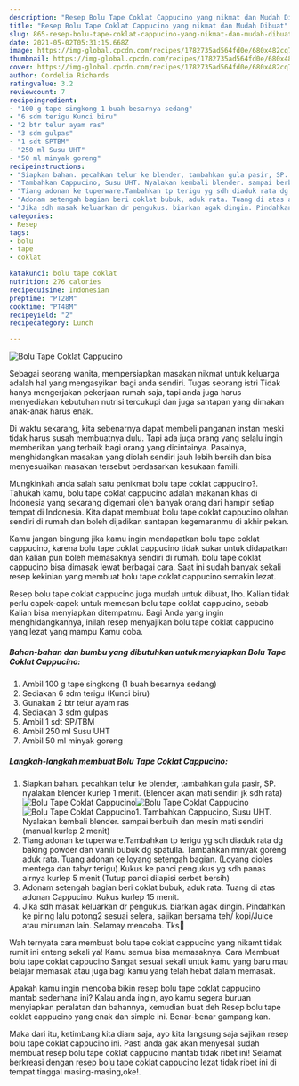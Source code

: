 ```yaml
---
description: "Resep Bolu Tape Coklat Cappucino yang nikmat dan Mudah Dibuat"
title: "Resep Bolu Tape Coklat Cappucino yang nikmat dan Mudah Dibuat"
slug: 865-resep-bolu-tape-coklat-cappucino-yang-nikmat-dan-mudah-dibuat
date: 2021-05-02T05:31:15.668Z
image: https://img-global.cpcdn.com/recipes/1782735ad564fd0e/680x482cq70/bolu-tape-coklat-cappucino-foto-resep-utama.jpg
thumbnail: https://img-global.cpcdn.com/recipes/1782735ad564fd0e/680x482cq70/bolu-tape-coklat-cappucino-foto-resep-utama.jpg
cover: https://img-global.cpcdn.com/recipes/1782735ad564fd0e/680x482cq70/bolu-tape-coklat-cappucino-foto-resep-utama.jpg
author: Cordelia Richards
ratingvalue: 3.2
reviewcount: 7
recipeingredient:
- "100 g tape singkong 1 buah besarnya sedang"
- "6 sdm terigu Kunci biru"
- "2 btr telur ayam ras"
- "3 sdm gulpas"
- "1 sdt SPTBM"
- "250 ml Susu UHT"
- "50 ml minyak goreng"
recipeinstructions:
- "Siapkan bahan. pecahkan telur ke blender, tambahkan gula pasir, SP. nyalakan blender kurlep 1 menit. (Blender akan mati sendiri jk sdh rata)"
- "Tambahkan Cappucino, Susu UHT. Nyalakan kembali blender. sampai berbuih dan mesin mati sendiri (manual kurlep 2 menit)"
- "Tiang adonan ke tuperware.Tambahkan tp terigu yg sdh diaduk rata dg baking powder dan vanili bubuk dg spatulla. Tambahkan minyak goreng aduk rata. Tuang adonan ke loyang setengah bagian. (Loyang dioles mentega dan tabyr terigu).Kukus ke panci pengukus yg sdh panas airnya kurlep 5 menit (Tutup panci dilapisi serbet bersih)"
- "Adonam setengah bagian beri coklat bubuk, aduk rata. Tuang di atas adonan Cappucino. Kukus kurlep 15 menit."
- "Jika sdh masak keluarkan dr pengukus. biarkan agak dingin. Pindahkan ke piring lalu potong2 sesuai selera, sajikan bersama teh/ kopi/Juice atau minuman lain. Selamay mencoba. Tks🙏"
categories:
- Resep
tags:
- bolu
- tape
- coklat

katakunci: bolu tape coklat 
nutrition: 276 calories
recipecuisine: Indonesian
preptime: "PT28M"
cooktime: "PT48M"
recipeyield: "2"
recipecategory: Lunch

---
```



![Bolu Tape Coklat Cappucino](https://img-global.cpcdn.com/recipes/1782735ad564fd0e/680x482cq70/bolu-tape-coklat-cappucino-foto-resep-utama.jpg)

Sebagai seorang wanita, mempersiapkan masakan nikmat untuk keluarga adalah hal yang mengasyikan bagi anda sendiri. Tugas seorang istri Tidak hanya mengerjakan pekerjaan rumah saja, tapi anda juga harus menyediakan kebutuhan nutrisi tercukupi dan juga santapan yang dimakan anak-anak harus enak.

Di waktu  sekarang, kita sebenarnya dapat membeli panganan instan meski tidak harus susah membuatnya dulu. Tapi ada juga orang yang selalu ingin memberikan yang terbaik bagi orang yang dicintainya. Pasalnya, menghidangkan masakan yang diolah sendiri jauh lebih bersih dan bisa menyesuaikan masakan tersebut berdasarkan kesukaan famili. 



Mungkinkah anda salah satu penikmat bolu tape coklat cappucino?. Tahukah kamu, bolu tape coklat cappucino adalah makanan khas di Indonesia yang sekarang digemari oleh banyak orang dari hampir setiap tempat di Indonesia. Kita dapat membuat bolu tape coklat cappucino olahan sendiri di rumah dan boleh dijadikan santapan kegemaranmu di akhir pekan.

Kamu jangan bingung jika kamu ingin mendapatkan bolu tape coklat cappucino, karena bolu tape coklat cappucino tidak sukar untuk didapatkan dan kalian pun boleh memasaknya sendiri di rumah. bolu tape coklat cappucino bisa dimasak lewat berbagai cara. Saat ini sudah banyak sekali resep kekinian yang membuat bolu tape coklat cappucino semakin lezat.

Resep bolu tape coklat cappucino juga mudah untuk dibuat, lho. Kalian tidak perlu capek-capek untuk memesan bolu tape coklat cappucino, sebab Kalian bisa menyiapkan ditempatmu. Bagi Anda yang ingin menghidangkannya, inilah resep menyajikan bolu tape coklat cappucino yang lezat yang mampu Kamu coba.

<!--inarticleads1-->

##### Bahan-bahan dan bumbu yang dibutuhkan untuk menyiapkan Bolu Tape Coklat Cappucino:

1. Ambil 100 g tape singkong (1 buah besarnya sedang)
1. Sediakan 6 sdm terigu (Kunci biru)
1. Gunakan 2 btr telur ayam ras
1. Sediakan 3 sdm gulpas
1. Ambil 1 sdt SP/TBM
1. Ambil 250 ml Susu UHT
1. Ambil 50 ml minyak goreng




<!--inarticleads2-->

##### Langkah-langkah membuat Bolu Tape Coklat Cappucino:

1. Siapkan bahan. pecahkan telur ke blender, tambahkan gula pasir, SP. nyalakan blender kurlep 1 menit. (Blender akan mati sendiri jk sdh rata)
<img src="https://img-global.cpcdn.com/steps/7cac33e40ba7a28c/160x128cq70/bolu-tape-coklat-cappucino-langkah-memasak-1-foto.jpg" alt="Bolu Tape Coklat Cappucino"><img src="https://img-global.cpcdn.com/steps/3f552fcbdbd7c56f/160x128cq70/bolu-tape-coklat-cappucino-langkah-memasak-1-foto.jpg" alt="Bolu Tape Coklat Cappucino"><img src="https://img-global.cpcdn.com/steps/fb689810d4288ab2/160x128cq70/bolu-tape-coklat-cappucino-langkah-memasak-1-foto.jpg" alt="Bolu Tape Coklat Cappucino">1. Tambahkan Cappucino, Susu UHT. Nyalakan kembali blender. sampai berbuih dan mesin mati sendiri (manual kurlep 2 menit)
1. Tiang adonan ke tuperware.Tambahkan tp terigu yg sdh diaduk rata dg baking powder dan vanili bubuk dg spatulla. Tambahkan minyak goreng aduk rata. Tuang adonan ke loyang setengah bagian. (Loyang dioles mentega dan tabyr terigu).Kukus ke panci pengukus yg sdh panas airnya kurlep 5 menit (Tutup panci dilapisi serbet bersih)
1. Adonam setengah bagian beri coklat bubuk, aduk rata. Tuang di atas adonan Cappucino. Kukus kurlep 15 menit.
1. Jika sdh masak keluarkan dr pengukus. biarkan agak dingin. Pindahkan ke piring lalu potong2 sesuai selera, sajikan bersama teh/ kopi/Juice atau minuman lain. Selamay mencoba. Tks🙏




Wah ternyata cara membuat bolu tape coklat cappucino yang nikamt tidak rumit ini enteng sekali ya! Kamu semua bisa memasaknya. Cara Membuat bolu tape coklat cappucino Sangat sesuai sekali untuk kamu yang baru mau belajar memasak atau juga bagi kamu yang telah hebat dalam memasak.

Apakah kamu ingin mencoba bikin resep bolu tape coklat cappucino mantab sederhana ini? Kalau anda ingin, ayo kamu segera buruan menyiapkan peralatan dan bahannya, kemudian buat deh Resep bolu tape coklat cappucino yang enak dan simple ini. Benar-benar gampang kan. 

Maka dari itu, ketimbang kita diam saja, ayo kita langsung saja sajikan resep bolu tape coklat cappucino ini. Pasti anda gak akan menyesal sudah membuat resep bolu tape coklat cappucino mantab tidak ribet ini! Selamat berkreasi dengan resep bolu tape coklat cappucino lezat tidak ribet ini di tempat tinggal masing-masing,oke!.

